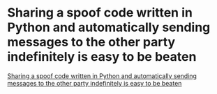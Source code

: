 # Sharing a spoof code written in Python and automatically sending messages to the other party indefinitely is easy to be beaten
[Sharing a spoof code written in Python and automatically sending messages to the other party indefinitely is easy to be beaten](https://aiwithcloud.com/2022/09/15/sharing_a_spoof_code_written_in_python_and_automatically_sending_messages_to_the_other_party_indefinitely_is_easy_to_be_beaten/)